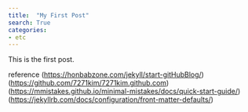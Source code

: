 ```yaml
---
title:  "My First Post"
search: True
categories: 
- etc
---
```


This is the first post.




reference
(https://honbabzone.com/jekyll/start-gitHubBlog/)
(https://github.com/7271kim/7271kim.github.com)
(https://mmistakes.github.io/minimal-mistakes/docs/quick-start-guide/)
(https://jekyllrb.com/docs/configuration/front-matter-defaults/)